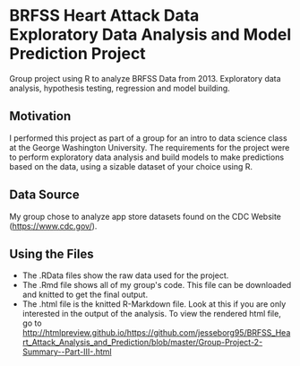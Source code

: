 # BRFSS Heart Attack Data Exploratory Data Analysis and Model Prediction Project
Group project using R to analyze BRFSS Data from 2013. Exploratory data analysis, hypothesis testing, regression and model building.

## Motivation
I performed this project as part of a group for an intro to data science class at the George Washington University. The requirements for the project were to perform exploratory data analysis and build models to make predictions based on the data, using a sizable dataset of your choice using R.

## Data Source
My group chose to analyze app store datasets found on the CDC Website (https://www.cdc.gov/).

## Using the Files
* The .RData files show the raw data used for the project.
* The .Rmd file shows all of my group's code. This file can be downloaded and knitted to get the final output.
* The .html file is the knitted R-Markdown file. Look at this if you are only interested in the output of the analysis. To view the rendered html file, go to http://htmlpreview.github.io/https://github.com/jesseborg95/BRFSS_Heart_Attack_Analysis_and_Prediction/blob/master/Group-Project-2-Summary--Part-III-.html
